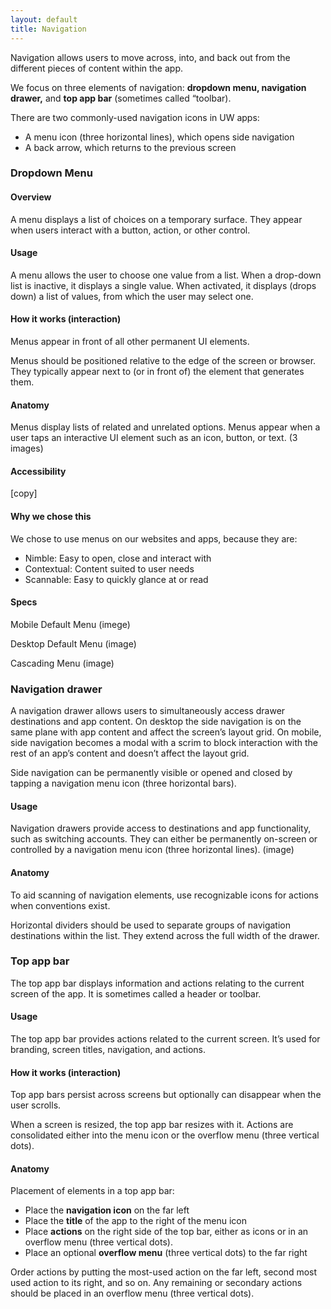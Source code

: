 ```yaml
---
layout: default
title: Navigation
---
```

Navigation allows users to move across, into, and back out from the different pieces of content within the app.

We focus on three elements of navigation: **dropdown menu, navigation drawer,** and **top app bar** (sometimes called “toolbar).

There are two commonly-used navigation icons in UW apps:

+ A menu icon (three horizontal lines), which opens side navigation
+ A back arrow, which returns to the previous screen

### Dropdown Menu

#### Overview

A menu displays a list of choices on a temporary surface. They appear when users interact with a button, action, or other control.

#### Usage

A menu allows the user to choose one value from a list. When a drop-down list is inactive, it displays a single value. When activated, it displays (drops down) a list of values, from which the user may select one.

#### How it works (interaction)

Menus appear in front of all other permanent UI elements.

Menus should be positioned relative to the edge of the screen or browser. They typically appear next to (or in front of) the element that generates them.

#### Anatomy

Menus display lists of related and unrelated options. Menus appear when a user taps an interactive UI element such as an icon, button, or text.
(3 images)

#### Accessibility

\[copy]

#### Why we chose this

We chose to use menus on our websites and apps, because they are:

+ Nimble: Easy to open, close and interact with
+ Contextual: Content suited to user needs
+ Scannable: Easy to quickly glance at or read

#### Specs

Mobile Default Menu
(imege)

Desktop Default Menu
(image)

Cascading Menu
(image)


### Navigation drawer

A navigation drawer allows users to simultaneously access drawer destinations and app content. On desktop the side navigation is on the same plane with app content and affect the screen’s layout grid. On mobile, side navigation becomes a modal with a scrim to block interaction with the rest of an app’s content and doesn’t affect the layout grid.

Side navigation can be permanently visible or opened and closed by tapping a navigation menu icon (three horizontal bars).

#### Usage

Navigation drawers provide access to destinations and app functionality, such as switching accounts. They can either be permanently on-screen or controlled by a navigation menu icon (three horizontal lines).
(image)

#### Anatomy

To aid scanning of navigation elements, use recognizable icons for actions when conventions exist.

Horizontal dividers should be used to separate groups of navigation destinations within the list. They extend across the full width of the drawer.

### Top app bar

The top app bar displays information and actions relating to the current screen of the app. It is sometimes called a header or toolbar.

#### Usage

The top app bar provides actions related to the current screen. It’s used for branding, screen titles, navigation, and actions.

#### How it works (interaction)

Top app bars persist across screens but optionally can disappear when the user scrolls.

When a screen is resized, the top app bar resizes with it. Actions are consolidated either into the menu icon or the overflow menu (three vertical dots).

#### Anatomy

Placement of elements in a top app bar:

+ Place the **navigation icon** on the far left
+ Place the **title** of the app to the right of the menu icon
+ Place **actions** on the right side of the top bar, either as icons or in an overflow menu (three vertical dots).
+ Place an optional **overflow menu** (three vertical dots) to the far right

Order actions by putting the most-used action on the far left, second most used action to its right, and so on. Any remaining or secondary actions should be placed in an overflow menu (three vertical dots).

